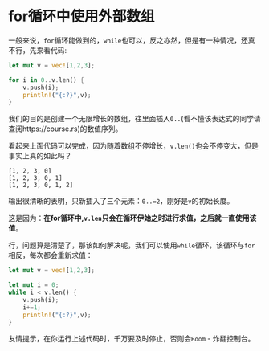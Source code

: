 # for循环中使用外部数组

一般来说，`for`循环能做到的，`while`也可以，反之亦然，但是有一种情况，还真不行，先来看代码:
```rust
let mut v = vec![1,2,3];

for i in 0..v.len() {
    v.push(i);
    println!("{:?}",v);
}
```

我们的目的是创建一个无限增长的数组，往里面插入`0..`(看不懂该表达式的同学请查阅https://course.rs)的数值序列。

看起来上面代码可以完成，因为随着数组不停增长，`v.len()`也会不停变大，但是事实上真的如此吗？

```console
[1, 2, 3, 0]
[1, 2, 3, 0, 1]
[1, 2, 3, 0, 1, 2]
```

输出很清晰的表明，只新插入了三个元素：`0..=2`，刚好是`v`的初始长度。

这是因为：**在for循环中,`v.len`只会在循环伊始之时进行求值，之后就一直使用该值**。

行，问题算是清楚了，那该如何解决呢，我们可以使用`while`循环，该循环与`for`相反，每次都会重新求值：
```rust
let mut v = vec![1,2,3];

let mut i = 0;
while i < v.len() {
    v.push(i);
    i+=1;
    println!("{:?}",v);
}
```

友情提示，在你运行上述代码时，千万要及时停止，否则会`Boom` - 炸翻控制台。

